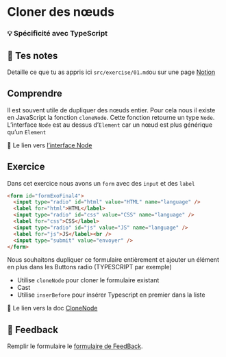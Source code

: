 # Cloner des nœuds

### 💡 Spécificité avec TypeScript

## 📝 Tes notes

Detaille ce que tu as appris ici
`src/exercise/01.md`ou sur une page [Notion](https://go.mikecodeur.com/course-notes-template)

## Comprendre

Il est souvent utile de dupliquer des nœuds entier. Pour cela nous il existe en
JavaScript la fonction `cloneNode`. Cette fonction retourne un type `Node`.
L’interface `Node` est au dessus d’`Element` car un nœud est plus générique
qu’un `Element`

📑 Le lien vers
[l’interface Node](https://microsoft.github.io/PowerBI-JavaScript/interfaces/_node_modules_typedoc_node_modules_typescript_lib_lib_dom_d_.node.html)

## Exercice

Dans cet exercice nous avons un `form` avec des `input` et des `label`

```html
<form id="formExoFinal4">
  <input type="radio" id="html" value="HTML" name="language" />
  <label for="html">HTML</label>
  <input type="radio" id="css" value="CSS" name="language" />
  <label for="css">CSS</label>
  <input type="radio" id="js" value="JS" name="language" />
  <label for="js">JS</label><br />
  <input type="submit" value="envoyer" />
</form>
```

Nous souhaitons dupliquer ce formulaire entièrement et ajouter un élément en
plus dans les Buttons radio (TYPESCRIPT par exemple)

- Utilise `cloneNode` pour cloner le formulaire existant
- Cast
- Utilise `inserBefore` pour insérer Typescript en premier dans la liste

📑 Le lien vers la doc
[CloneNode](https://developer.mozilla.org/en-US/docs/Web/API/Node/cloneNode)

## 🐜 Feedback

Remplir le formulaire le
[formulaire de FeedBack](https://go.mikecodeur.com/cours-react-avis?entry.1912869708=TypeScript%20PRO&entry.1430994900=2.Les%20Fondamentaux&entry.533578441=01%20Les%20bases).

